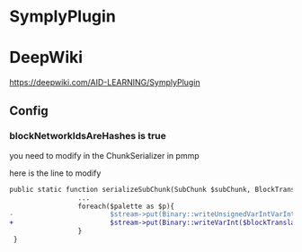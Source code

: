 # SymplyPlugin
# DeepWiki
https://deepwiki.com/AID-LEARNING/SymplyPlugin
## Config 
### blockNetworkIdsAreHashes is true

you need to modify in the ChunkSerializer in pmmp

here is the line to modify

```diff
public static function serializeSubChunk(SubChunk $subChunk, BlockTranslator $blockTranslator, PacketSerializer $stream, bool $persistentBlockStates) : void{
                 ...
                 foreach($palette as $p){
-                        $stream->put(Binary::writeUnsignedVarIntVarInt($blockTranslator->internalIdToNetworkId($p) << 1));
+                        $stream->put(Binary::writeVarInt($blockTranslator->internalIdToNetworkId($p)));
                 }
 }
 ```
